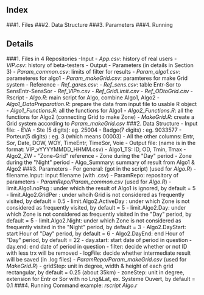 ## Index
###1. Files
###2. Data Structure
###3. Parameters
###4. Running


## Details
###1. Files in 4 Repositories
	-Input
		- *App.csv*: history of real users
		- *VIP.csv*: history of beta-testers
	- Output
	- Parameters (in details in Section 3)
		- *Param_common.csv*: limits of filter for results
		- *Param_algo1.csv*: parameteres for algo1
		- *Param_makeGrid.csv*: paramteres for make Grid system
	- Reference
		- *Ref_gares.csv*: 
		- *Ref_sens.csv*: table Entr-Sor to SensEntr-SensSor
		- *Ref_VIPn.csv*
		- *Ref_GridLimit.csv*
		- *Ref_ODtoGrid.csv*
	- Rscript
		- *Algo.R*: main script for Algo, combine Algo1, Algo2
		- *Algo1_DataPreparation.R*: prepare the data from input file to usable R object
		- *Algo1_Functions.R*: all the functions for Algo1
		- *Algo2_Functions.R*: all the functions for Algo2 (connecting Grid to make Zone)
		- *MakeGrid.R*: create a Grid system according to *Param_makeGrid.csv*
###2. Data Structure
	- Input file:
	  - EVA
	  - Ste (5 digits): eg. 25004
		- Badge(7 digits) : eg. 9033577
		- Porteur(5 digits) : eg. 3 (which means 00003)
		- All the other columns: Entr, Sor, Date, DOW, WOY, TimeEntr, TimeSor, Voie
	- Output file: (name is in the format: VIP_vYYYYMMDD_HHMM.csv)
		- Algo1_TS: ID, OD, Tmin, Tmax
		- Algo2_ZW
			- "Zone-Grid" reference
			- Zone during the "Day" period
			- Zone during the "Night" period
		- Algo_Summary: summary of result from Algo1 & Algo2
###3. Parameters
	- For general: (got in the script) (used for *Algo.R*)
		- filename.Input: input filename (with .csv)
		- ParamRepo: repository of parameters
	- *ParamRepo/Param_common.csv* (used for *Algo.R*)
		- limit.Algo1.noPsg : under which the result of Algo1 is ignored, by default = 5
		- limit.Algo2.GridPer : under whcih Grid is not considered as frequently visited, by default = 0.5
		- limit.Algo2.ActiveDay : under which Zone is not considered as frequently visited, by default = 5
		- limit.Algo2.Day: under which Zone is not considered as frequently visited in the "Day" period, by default = 5
		- limit.Algo2.Night: under which Zone is not considered as frequently visited in the "Night" period, by default = 3
		- Algo2.DayStart: start Hour of "Day" period, by default = 6
		- Algo2.DayEnd: end Hour of "Day" period, by default = 22
		- day.start: start date of period in question
		- day.end: end date of period in question
		- filter: decide whether or not ID with less trx will be removed
		- logFile: decide whether intermediate result will be saved (in .log files)
	- *ParamRepo/Param_makeGrid.csv* (used for *MakeGrid.R*)
		- gridStep: unit in degree, width & height of each grid rectangular, by default = 0.25 (about 35km)
		- zoneStep: unit in degree, extension for Entr or Sor with no Lng&Lat, ex. Systeme Ouvert, by default = 0.1
###4. Running Command example: *rscript Algo.r*
